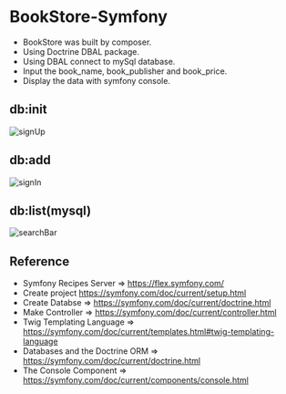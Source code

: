 # BookStore-Symfony

* BookStore was built by composer.
* Using Doctrine DBAL package.
* Using DBAL connect to mySql database.
* Input the book_name, book_publisher and book_price.
* Display the data with symfony console.


## db:init
![signUp](src/img/db-init.gif)

## db:add
![signIn](src/img/db-add.gif)

## db:list(mysql) 
![searchBar](src/img/db-list.gif)


## Reference

* Symfony Recipes Server => https://flex.symfony.com/
* Create project https://symfony.com/doc/current/setup.html
* Create Databse => https://symfony.com/doc/current/doctrine.html
* Make Controller => https://symfony.com/doc/current/controller.html
* Twig Templating Language => https://symfony.com/doc/current/templates.html#twig-templating-language
* Databases and the Doctrine ORM => https://symfony.com/doc/current/doctrine.html
* The Console Component => https://symfony.com/doc/current/components/console.html


